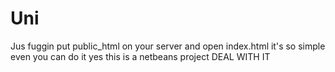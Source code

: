 Uni
====

Jus fuggin put public_html on your server and open index.html it's so simple even you can do it
yes this is a netbeans project DEAL WITH IT
